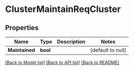 # ClusterMaintainReqCluster

## Properties
Name | Type | Description | Notes
------------ | ------------- | ------------- | -------------
**Maintained** | **bool** |  | [default to null]

[[Back to Model list]](../README.md#documentation-for-models) [[Back to API list]](../README.md#documentation-for-api-endpoints) [[Back to README]](../README.md)


